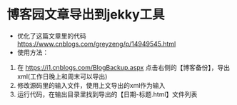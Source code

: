 # 博客园文章导出到jekky工具

- 优化了这篇文章里的代码 https://www.cnblogs.com/greyzeng/p/14949545.html
- 使用方法：

1. 在 https://i1.cnblogs.com/BlogBackup.aspx 点击右侧的【博客备份】，导出xml(工作日晚上和周末可以导出)
2. 修改源码里的输入文件，使用上文导出的xml作为输入
3. 运行代码，在输出目录里找到导出的【日期-标题.html】文件列表